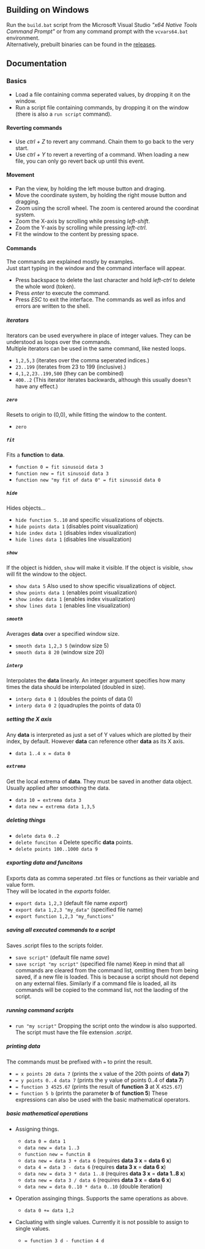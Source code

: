 
## Building on Windows

Run the `build.bat` script from the Microsoft Visual Studio _"x64 Native Tools Command Prompt"_ or from any command prompt with the `vcvars64.bat` environment.\
Alternatively, prebuilt binaries can be found in the [releases](https://github.com/yuzeni/Flusssensor/releases).
 
## Documentation

### Basics

- Load a file containing comma seperated values, by dropping it on the window.
- Run a script file containing commands, by dropping it on the window (there is also a `run script` command).

#### Reverting commands
- Use *ctrl + Z* to revert any command. Chain them to go back to the very start.
- Use *ctrl + Y* to revert a reverting of a command.
When loading a new file, you can only go revert back up until this event.

#### Movement

- Pan the view, by holding the left mouse button and draging.
- Move the coordinate system, by holding the right mouse button and dragging.
- Zoom using the scroll wheel. The zoom is centered around the coordinat system.
- Zoom the X-axis by scrolling while pressing *left-shift*.
- Zoom the Y-axis by scrolling while pressing *left-ctrl*.
- Fit the window to the content by pressing space.

#### Commands

The commands are explained mostly by examples.\
Just start typing in the window and the command interface will appear.
- Press backspace to delete the last character and hold *left-ctrl* to delete the whole word (token).
- Press *enter* to execute the command.
- Press *ESC* to exit the interface.
The commands as well as infos and errors are written to the shell.

##### iterators
Iterators can be used everywhere in place of integer values. They can be understood as loops over the commands.\
Multiple iterators can be used in the same command, like nested loops.
- `1,2,5,3` (iterates over the comma seperated indices.)
- `23..199` (iterates from 23 to 199 (inclusive).)
- `4,1,2,23..199,500` (they can be combined)
- `400..2` (This iterator iterates backwards, although this usually doesn't have any effect.)

##### `zero`
Resets to origin to (0,0), while fitting the window to the content.
- `zero`

##### `fit`
Fits a **function** to **data**.
- `function 0 = fit sinusoid data 3`
- `function new = fit sinusoid data 3`
- `function new "my fit of data 0" = fit sinusoid data 0`

##### `hide`
Hides objects...
- `hide function 5..10`
and specific visualizations of objects.
- `hide points data 1` (disables point visualization)
- `hide index data 1` (disables index visualization)
- `hide lines data 1` (disables line visualization)

##### `show`
If the object is hidden, `show` will make it visible.
If the object is visible, `show` will fit the window to the object.
- `show data 5`
Also used to show specific visualizations of object.
- `show points data 1` (enables point visualization)
- `show index data 1` (enables index visualization)
- `show lines data 1` (enables line visualization)

##### `smooth`
Averages **data** over a specified window size.
- `smooth data 1,2,3 5` (window size 5)
- `smooth data 8 20` (window size 20)

##### `interp`
Interpolates the **data** linearly. An integer argument specifies how many times the data should be interpolated (doubled in size).
- `interp data 0 1` (doubles the points of data 0)
- `interp data 0 2` (quadruples the points of data 0)

##### setting the X axis
Any **data** is interpreted as just a set of Y values which are plotted by their index, by default.
However **data** can reference other **data** as its X axis.
- `data 1..4 x = data 0`

##### `extrema`
Get the local extrema of **data**. They must be saved in another data object. Usually applied after smoothing the data.
- `data 10 = extrema data 3`
- `data new = extrema data 1,3,5`

##### deleting things
- `delete data 0..2`
- `delete funciton 4`
Delete specific **data** points.
- `delete points 100..1000 data 9`

##### exporting data and funcitons
Exports data as comma seperated .txt files or functions as their variable and value form.\
They will be located in the *exports* folder.
- `export data 1,2,3` (default file name *export*)
- `export data 1,2,3 "my_data"` (specified file name)
- `export function 1,2,3 "my_functions"`

##### saving all executed commands to a script
Saves .script files to the scripts folder.
- `save script"` (default file name *save*)
- `save script "my script"` (specified file name)
Keep in mind that all commands are cleared from the command list, omitting them from being saved, if a new file is loaded.
This is because a script should not depend on any external files.
Similarly if a command file is loaded, all its commands will be copied to the command list, not the laoding of the script.

##### running command scripts
- `run "my script"`
Dropping the script onto the window is also supported.\
The script must have the file extension *.script*.

##### printing data
The commands must be prefixed with `=` to print the result.
- `= x points 20 data 7` (prints the x value of the 20th points of **data 7**)
- `= y points 0..4 data 7` (prints the y value of points 0..4 of **data 7**)
- `= function 3 4525.67` (prints the result of **function 3** at X `4525.67`)
- `= function 5 b` (prints the parameter **b** of **function 5**)
These expressions can also be used with the basic mathematical operators.

##### basic mathematical operations

- Assigning things.
  - `data 0 = data 1`
  - `data new = data 1..3`
  - `function new = functin 8`
  - `data new = data 3 + data 6` (requires **data 3 x** = **data 6 x**)
  - `data 4 = data 3 - data 6` (requires **data 3 x** = **data 6 x**)
  - `data new = data 3 * data 1..8` (requires **data 3 x** = **data 1..8 x**)
  - `data new = data 3 / data 6` (requires **data 3 x** = **data 6 x**)
  - `data new = data 0..10 * data 0..10` (double iteration)

- Operation assinging things. Supports the same operations as above.
  - `data 0 += data 1,2`

- Cacluating with single values.
  Currently it is not possible to assign to single values.
  - `= function 3 d - function 4 d`

